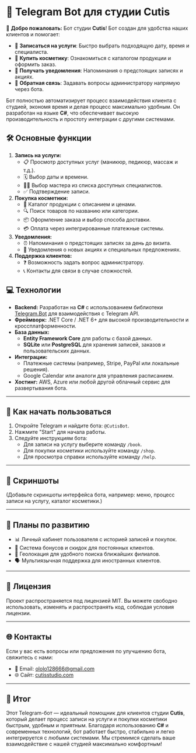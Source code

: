 <h1>🤖 Telegram Bot для студии Cutis</h1>

<p>
    🌟 <strong>Добро пожаловать:</strong>  
     Бот студии <strong>Cutis</strong>! Бот создан для удобства наших клиентов и помогает:
</p>
<ul>
    <li>📅 <strong>Записаться на услуги</strong>: Быстро выбрать подходящую дату, время и специалиста.</li>
    <li>💄 <strong>Купить косметику</strong>: Ознакомиться с каталогом продукции и оформить заказ.</li>
    <li>📱 <strong>Получать уведомления</strong>: Напоминания о предстоящих записях и акциях.</li>
    <li>💬 <strong>Обратная связь</strong>: Задавать вопросы администратору напрямую через бота.</li>
</ul>
<p>
    Бот полностью автоматизирует процесс взаимодействия клиента с студией, экономя время и делая процесс максимально удобным. Он разработан на языке <strong>C#</strong>, что обеспечивает высокую производительность и простоту интеграции с другими системами.
</p>
<h2>🛠️ Основные функции</h2>
<ol>
    <li><strong>Запись на услуги:</strong>
        <ul>
            <li>📋 Просмотр доступных услуг (маникюр, педикюр, массаж и т.д.).</li>
            <li>🗓️ Выбор даты и времени.</li>
            <li>👩‍⚕️ Выбор мастера из списка доступных специалистов.</li>
            <li>✅ Подтверждение записи.</li>
        </ul>
    </li>
    <li><strong>Покупка косметики:</strong>
        <ul>
            <li>🛒 Каталог продукции с описанием и ценами.</li>
            <li>🔍 Поиск товаров по названию или категории.</li>
            <li>📦 Оформление заказа и выбор способа доставки.</li>
            <li>💳 Оплата через интегрированные платежные системы.</li>
        </ul>
    </li>
    <li><strong>Уведомления:</strong>
        <ul>
            <li>⏰ Напоминания о предстоящих записях за день до визита.</li>
            <li>🎉 Уведомления о новых акциях и специальных предложениях.</li>
        </ul>
    </li>
    <li><strong>Поддержка клиентов:</strong>
        <ul>
            <li>❓ Возможность задать вопрос администратору.</li>
            <li>📞 Контакты для связи в случае сложностей.</li>
        </ul>
    </li>
</ol>

<h2>💻 Технологии</h2>
<ul>
    <li><strong>Backend:</strong> Разработан на <strong>C#</strong> с использованием библиотеки <a href="https://github.com/TelegramBots/Telegram.Bot" target="_blank">Telegram.Bot</a> для взаимодействия с Telegram API.</li>
    <li><strong>Фреймворк:</strong> .NET Core / .NET 6+ для высокой производительности и кроссплатформенности.</li>
    <li><strong>База данных:</strong>
        <ul>
            <li><strong>Entity Framework Core</strong> для работы с базой данных.</li>
            <li><strong>SQLite</strong> или <strong>PostgreSQL</strong> для хранения записей, заказов и пользовательских данных.</li>
        </ul>
    </li>
    <li><strong>Интеграции:</strong>
        <ul>
            <li>Платежные системы (например, Stripe, PayPal или локальные решения).</li>
            <li>Google Calendar или аналоги для управления расписанием.</li>
        </ul>
    </li>
    <li><strong>Хостинг:</strong> AWS, Azure или любой другой облачный сервис для развертывания бота.</li>
</ul>

<hr>

<h2>🚀 Как начать пользоваться</h2>
<ol>
    <li>Откройте Telegram и найдите бота: <code>@CutisBot</code>.</li>
    <li>Нажмите "Start" для начала работы.</li>
    <li>Следуйте инструкциям бота:
        <ul>
            <li>Для записи на услугу выберите команду <code>/book</code>.</li>
            <li>Для покупки косметики используйте команду <code>/shop</code>.</li>
            <li>Для просмотра справки используйте команду <code>/help</code>.</li>
        </ul>
    </li>
</ol>

<hr>

<h2>📸 Скриншоты</h2>
<p>(Добавьте скриншоты интерфейса бота, например: меню, процесс записи на услугу, каталог косметики.)</p>

<hr>

<h2>📢 Планы по развитию</h2>
<ul>
    <li>📊 Личный кабинет пользователя с историей записей и покупок.</li>
    <li>🎁 Система бонусов и скидок для постоянных клиентов.</li>
    <li>📍 Геолокация для удобного поиска ближайших филиалов.</li>
    <li>🗣️ Мультиязычная поддержка для иностранных клиентов.</li>
</ul>

<hr>

<h2>📜 Лицензия</h2>
<p>Проект распространяется под лицензией MIT. Вы можете свободно использовать, изменять и распространять код, соблюдая условия лицензии.</p>

<hr>

<h2>🌐 Контакты</h2>
<p>Если у вас есть вопросы или предложения по улучшению бота, свяжитесь с нами:</p>
<ul>
    <li>📧 Email: <a href="mailto:ololo128666@gmail.com">ololo128666@gmail.com</a></li>
    <li>🌐 Сайт: <a href="@molodoi_ya" target="_blank">cutisstudio.com</a></li>
</ul>

<hr>

<h2>🎯 Итог</h2>
<p>
    Этот Telegram-бот — идеальный помощник для клиентов студии <strong>Cutis</strong>, который делает процесс записи на услуги и покупки косметики быстрым, удобным и приятным. Благодаря использованию <strong>C#</strong> и современных технологий, бот работает быстро, стабильно и легко интегрируется с любыми системами. Мы стремимся сделать ваше взаимодействие с нашей студией максимально комфортным!
</p>
